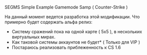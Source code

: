 SEGMS
Simple Example Gamemode Samp ( Counter-Strike )


На данный момент ведется разработка этой модификации. 
Что примерно будет содержать альфа релиз:
- Систему сражений пока на одной карте ( 5x5 ),  в нескольких виртуальных мирах. 
- Как таковой системы аккаунтов не будет* ( Только для VIP )
- Постараюсь реализовать приблеженность к CS 1.6
